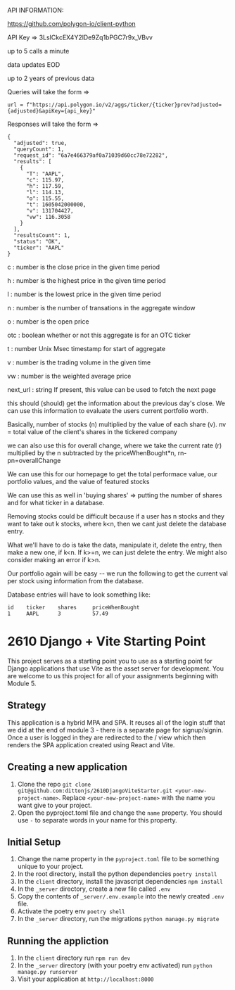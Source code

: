 API INFORMATION:

https://github.com/polygon-io/client-python

API Key => 3LsICkcEX4Y2lDe9Zq1bPGC7r9x_VBvv

up to 5 calls a minute

data updates EOD

up to 2 years of previous data 

Queries will take the form =>

```
url = f"https://api.polygon.io/v2/aggs/ticker/{ticker}prev?adjusted={adjusted}&apiKey={api_key}"

```
Responses will take the form =>
```
{
  "adjusted": true,
  "queryCount": 1,
  "request_id": "6a7e466379af0a71039d60cc78e72282",
  "results": [
    {
      "T": "AAPL",
      "c": 115.97,
      "h": 117.59,
      "l": 114.13,
      "o": 115.55,
      "t": 1605042000000,
      "v": 131704427,
      "vw": 116.3058
    }
  ],
  "resultsCount": 1,
  "status": "OK",
  "ticker": "AAPL"
}
```

c : number is the close price in the given time period

h : number is the highest price in the given time period

l : number is the lowest price in the given time period

n : number is the number of transations in the aggregate window

o : number is the open price

otc : boolean whether or not this aggregate is for an OTC ticker

t : number Unix Msec timestamp for start of aggregate

v : number is the trading volume in the given time

vw : number is the weighted average price

next_url : string If present, this value can be used to fetch the next page



this should (should) get the information about the previous day's close. We can use this information to evaluate the users current portfolio worth.

Basically, number of stocks (n) multiplied by the value of each share (v). nv = total value of the client's shares in the tickered company

we can also use this for overall change, where we take the current rate (r) multiplied by the n subtracted by the priceWhenBought*n, rn-pn=overallChange 

We can use this for our homepage to get the total performace value, our portfolio values, and the value of featured stocks

We can use this as well in 'buying shares' => putting the number of shares and for what ticker in a database.

Removing stocks could be difficult because if a user has n stocks and they want to take out k stocks, where k<n, then we cant just delete the database entry.

What we'll have to do is take the data, manipulate it, delete the entry, then make a new one, if k<n. If k>=n, we can just delete the entry. We might also consider making an error if k>n.

Our portfolio again will be easy -- we run the following to get the current val per stock using information from the database.


Database entries will have to look something like:
```
id    ticker    shares     priceWhenBought
1     AAPL      3          57.49
```




# 2610 Django + Vite Starting Point
This project serves as a starting point you to use as a starting point for Django applications that use Vite as the asset server for development. You are welcome to us this project for all of your assignments beginning with Module 5.

## Strategy
This application is a hybrid MPA and SPA. It reuses all of the login stuff that we did at the end of module 3 - there is a separate page for signup/signin. Once a user is logged in they are redirected to the / view which then renders the SPA application created using React and Vite.

## Creating a new application
1. Clone the repo `git clone git@github.com:dittonjs/2610DjangoViteStarter.git <your-new-project-name>`. Replace `<your-new-project-name>` with the name you want give to your project.
2. Open the pyproject.toml file and change the `name` property. You should use `-` to separate words in your name for this property.

## Initial Setup
1. Change the name property in the `pyproject.toml` file to be something unique to your project.
1. In the root directory, install the python dependencies `poetry install`
2. In the `client` directory, install the javascript dependencies `npm install`
3. In the `_server` directory, create a new file called `.env`
4. Copy the contents of `_server/.env.example` into the newly created `.env` file.
5. Activate the poetry env `poetry shell`
6. In the `_server` directory, run the migrations `python manage.py migrate`

## Running the appliction
1. In the `client` directory run `npm run dev`
2. In the `_server` directory (with your poetry env activated) run `python manage.py runserver`
3. Visit your application at `http://localhost:8000`
